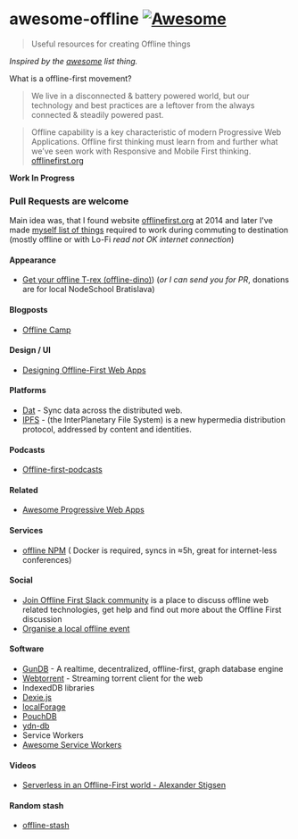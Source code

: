 # awesome-offline [![Awesome](https://cdn.rawgit.com/sindresorhus/awesome/d7305f38d29fed78fa85652e3a63e154dd8e8829/media/badge.svg)](https://github.com/sindresorhus/awesome)

> Useful resources for creating Offline things

*Inspired by the [awesome](https://github.com/sindresorhus/awesome) list thing.*

What is a offline-first movement?

> We live in a disconnected & battery powered world, but our technology and best practices are a leftover from the always connected & steadily powered past.

> Offline capability is a key characteristic of modern Progressive Web Applications. Offline first thinking must learn from and further what we’ve seen work with Responsive and Mobile First thinking.
[offlinefirst.org](http://offlinefirst.org/)

**Work In Progress**

### **Pull Requests are welcome**

Main idea was, that I found website [offlinefirst.org](http://offlinefirst.org/) at 2014 and later I've made [myself list of things](https://github.com/yangwao/offline-stash) required to work during commuting to destination (mostly offline or with Lo-Fi *read not OK internet connection*)

#### Appearance

* [Get your offline T-rex (offline-dino)](https://www.stickermule.com/uk/marketplace/10818-offline-t-rex)) (*or I can send you for PR*, donations are for local NodeSchool Bratislava)

#### Blogposts

* [Offline Camp](https://medium.com/offline-camp)

#### Design / UI

* [Designing Offline-First Web Apps](http://alistapart.com/article/offline-first)

#### Platforms

* [Dat](https://github.com/datproject/dat) - Sync data across the distributed web.
* [IPFS](https://github.com/ipfs/js-ipfs) - (the InterPlanetary File System) is a new hypermedia distribution protocol, addressed by content and identities.

#### Podcasts

* [Offline-first-podcasts]( https://medium.com/offline-camp/offline-first-podcasts-d0be01721ee6#.t752231hl)

#### Related

* [Awesome Progressive Web Apps](https://github.com/hemanth/awesome-pwa)

#### Services

* [offline NPM](https://github.com/yangwao/modserv) ( Docker is required, syncs in ≈5h, great for internet-less conferences)

#### Social

* [Join Offline First Slack community](http://offlinefirst.org/chat/)
is a place to discuss offline web related technologies, get help and find out more about the Offline First discussion
* [Organise a local offline event](http://offlinefirst.org/events/)

#### Software

* [GunDB](https://github.com/amark/gun) - A realtime, decentralized, offline-first, graph database engine
* [Webtorrent](https://github.com/feross/webtorrent) -  Streaming torrent client for the web
* IndexedDB libraries
 * [Dexie.js](https://github.com/dfahlander/Dexie.js)
 * [localForage](https://github.com/localForage/localForage)
 * [PouchDB](https://github.com/pouchdb/pouchdb)
 * [ydn-db](https://github.com/yathit/ydn-db)
* Service Workers
 * [Awesome Service Workers](https://github.com/TalAter/awesome-service-workers)

#### Videos

* [Serverless in an Offline-First world - Alexander Stigsen](https://www.youtube.com/watch?v=Yxof4sXXwcg)

#### Random stash

* [offline-stash](https://github.com/yangwao/offline-stash)
